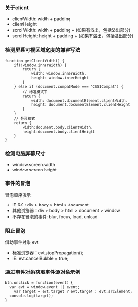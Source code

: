 ### 关于client

- clientWidth: width + padding 
- clientHeight
- scrollWidth: width + padding + (如果有溢出，包括溢出部分)
- scrollHeight: height + padding + (如果有溢出，包括溢出部分)

### 检测屏幕可视区域宽度的兼容写法

```
function getClientWidth() {
	if(!window.innerWidth) {
		return {
			width: window.innerWidth,
			height: window.innerHeight
		}
	} else if (document.compatMode === "CSS1Compat") {
		// 标准模式下
		return {
			width: document.documentElement.clientWidth,
			height: document.documentElement.clientHeight
		}
	}
	// 怪异模式
	return {
		width:document.body.clientWidth,
		height:document.body.clientHeight
	}
}

```

### 检测电脑屏幕尺寸

- window.screen.width
- window.screen.height

### 事件的冒泡
冒泡顺序演示

- IE 6.0 : div > body > html > document
- 其他浏览器：div > body > html > document > window
- 不存在冒泡的事件: blur, focus, load, unload

### 阻止冒泡

借助事件对象 evt

- 标准浏览器：evt.stopPropagation();
- IE: evt.cancelBubble = true;

### 通过事件对象获取事件源对象示例

```
btn.onclick = function(event) {
  var evt = window.event || event;
	var target = evt.target ? evt.target : evt.srcElement;
  console.log(target);
}
```